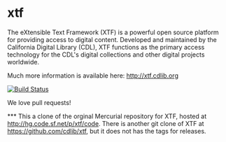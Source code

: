 xtf
===

The eXtensible Text Framework (XTF) is a powerful open source platform for providing access to digital 
content. Developed and maintained by the California Digital Library (CDL), XTF functions as the primary 
access technology for the CDL's digital collections and other digital projects worldwide.

Much more information is available here: http://xtf.cdlib.org

[![Build Status](https://travis-ci.org/cdlib/xtf.svg?branch=master)](https://travis-ci.org/cdlib/xtf)

We love pull requests!

*** This a clone of the orginal Mercurial repository for XTF, hosted at 
http://hg.code.sf.net/p/xtf/code. There is another git clone of XTF at
https://github.com/cdlib/xtf, but it does not has the tags for releases.
